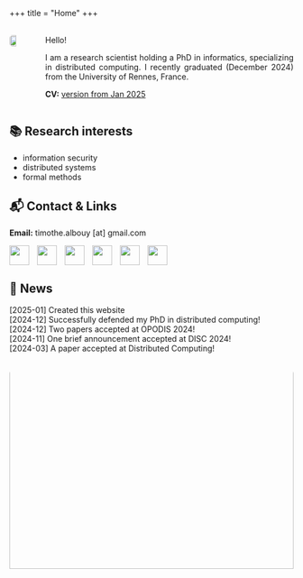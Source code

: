 +++
title = "Home"
+++

<br>

<style>
body {
	text-align: justify;
	text-justify: inter-word;
}
</style>

<div style="display: flex;">
<img style="margin-right: 1em; width: 25%; border-radius: 5px;" src="/img/2020-Timothe-Albouy.jpg" />

<div>
Hello!

I am a research scientist holding a PhD in informatics, specializing in distributed computing.
I recently graduated (December 2024) from the University of Rennes, France.

**CV:** [version from Jan 2025](/resume.pdf)
</div>
</div>

## 📚 Research interests
- information security
- distributed systems
- formal methods

## 📬 Contact & Links

**Email:** timothe.albouy [at] gmail.com

<style>
#academic-links > a {
	margin-right: 1em;
}
@media (prefers-color-scheme: dark) {
	#academic-links img {
		filter: invert(100%);
	}
}
</style>
<div id="academic-links" style="display: flex;">
	<a href="https://scholar.google.com/citations?user=U5lVeQkAAAAJ"><img src="/logos/google-scholar.svg" height="35em"></a>
	<a href="https://dblp.org/pid/305/7712.html"><img src="/logos/dblp.svg" height="35em"></a>
	<a href="https://orcid.org/0000-0001-9419-6646"><img src="/logos/orcid.svg" height="35em"></a>
	<a href="https://cv.hal.science/talb"><img src="/logos/hal.svg" height="35em"></a>
	<a href="https://github.com/TimotheAlbouy"><img src="/logos/github.svg" height="35em"></a>
	<a href="https://linkedin.com/in/timothe-albouy"><img src="/logos/linkedin.svg" height="35em"></a>
</div>

## 📰 News

[2025-01] Created this website <br>
[2024-12] Successfully defended my PhD in distributed computing! <br>
[2024-12] Two papers accepted at OPODIS 2024! <br>
[2024-11] One brief announcement accepted at DISC 2024! <br>
[2024-03] A paper accepted at Distributed Computing! <br>

<br>
<div style="width: 100%; height: 25rem; overflow: hidden; border-radius: 5px;">
	<img style="margin-top: -3rem;" width="100%"
		alt="Fort de Vanves" title="Fort de Vanves" src="/img/fort-vanves.jpg"/>
</div>
<br>